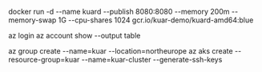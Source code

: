 docker run -d --name kuard --publish 8080:8080 --memory 200m --memory-swap 1G --cpu-shares 1024 gcr.io/kuar-demo/kuard-amd64:blue


az login
az account show --output table

az group create --name=kuar --location=northeurope
az aks create --resource-group=kuar --name=kuar-cluster --generate-ssh-keys